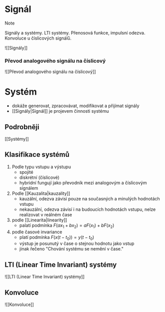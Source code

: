 # Signál
> [!note] 
> Signály a systémy. LTI systémy. Přenosová funkce, impulsní odezva. Konvoluce u číslicových signálů.

![[Signály]]

### Převod analogového signálu na číslicový
![[Převod analogového signálu na číslicový]]
# Systém
- dokáže generovat, zpracovávat, modifikovat a přijímat signály
- [[Signály|Signál]] je projevem činnosti systému

## Podrobněji
[[Systémy]]
## Klasifikace systémů
1. Podle typu vstupu a výstupu
    - spojité
    - diskrétní (číslicové)
    - hybridní fungují jako převodník mezi analogovým a číslicovým signálem
2. Podle [[Kauzalita|kauzality]]
    - kauzální, odezva závisí pouze na současných a minulých hodnotách vstupu
    - nekauzální, odezva závisí i na budoucích hodnotách vstupu, nelze realizovat v reálném čase
3. podle [[Linearita|linearity]]
   - palatí podmínka $F(a x_1 + b x_2) = a F(x_1) + b F(x_2)$
4. podle časové invariance
   - platí podmínka $F(x(t - t_0)) = y(t - t_0)$
   - výstup je posunutý v čase o stejnou hodnotu jako vstup
   - jinak řečeno "Chování systému se nemění v čase."

## LTI (Linear Time Invariant) systémy
![[LTI (Linear Time Invariant) systémy]]

## Konvoluce
![[Konvoluce]]